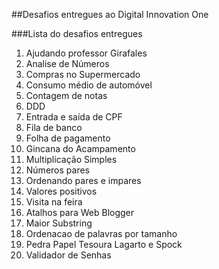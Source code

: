 ##Desafios entregues ao Digital Innovation One

###Lista do desafios entregues

1. Ajudando professor Girafales
2. Analise de Números
3. Compras no Supermercado
4. Consumo médio de automóvel
5. Contagem de notas 
6. DDD
7. Entrada e saída de CPF
8. Fila de banco
9. Folha de pagamento
10. Gincana do Acampamento
11. Multiplicação Simples
12. Números pares
13. Ordenando pares e impares
14. Valores positivos
15. Visita na feira
16. Atalhos para Web Blogger
17. Maior Substring
18. Ordenacao de palavras por tamanho
19. Pedra Papel Tesoura Lagarto e Spock
20. Validador de Senhas
